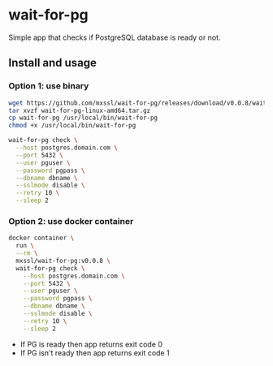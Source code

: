 # wait-for-pg

Simple app that checks if PostgreSQL database is ready or not.

## Install and usage

### Option 1: use binary

```sh
wget https://github.com/mxssl/wait-for-pg/releases/download/v0.0.8/wait-for-pg-linux-amd64.tar.gz
tar xvzf wait-for-pg-linux-amd64.tar.gz
cp wait-for-pg /usr/local/bin/wait-for-pg
chmod +x /usr/local/bin/wait-for-pg

wait-for-pg check \
  --host postgres.domain.com \
  --port 5432 \
  --user pguser \
  --password pgpass \
  --dbname dbname \
  --sslmode disable \
  --retry 10 \
  --sleep 2
```

### Option 2: use docker container

```sh
docker container \
  run \
  --rm \
  mxssl/wait-for-pg:v0.0.8 \
  wait-for-pg check \
    --host postgres.domain.com \
    --port 5432 \
    --user pguser \
    --password pgpass \
    --dbname dbname \
    --sslmode disable \
    --retry 10 \
    --sleep 2
```

- If PG is ready then app returns exit code 0
- If PG isn't ready then app returns exit code 1
